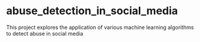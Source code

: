 # abuse_detection_in_social_media
This project explores the application of various machine learning algorithms to detect abuse in social media
